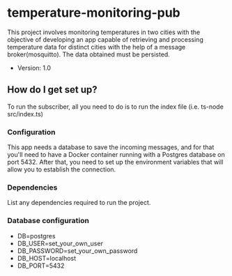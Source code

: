 # temperature-monitoring-pub
This project involves monitoring temperatures in two cities with the objective of developing an app capable of retrieving and processing temperature data for distinct cities with the help of a message broker(mosquitto). The data obtained must be persisted.

- Version: 1.0

## How do I get set up?
To run the subscriber, all you need to do is to run the index file (i.e. ts-node src/index.ts)

### Configuration
This app needs a database to save the incoming messages, and for that you'll need to have a Docker container running with a Postgres database on port 5432. After that, you need to set up the environment variables that will allow you to establish the connection.

### Dependencies

List any dependencies required to run the project.

### Database configuration
* DB=postgres
* DB_USER=set_your_own_user
* DB_PASSWORD=set_your_own_password
* DB_HOST=localhost
* DB_PORT=5432
